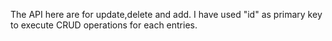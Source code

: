 The API here are for update,delete and add.
I have used "id" as primary key to execute CRUD operations for each entries.
